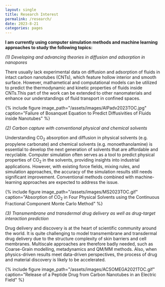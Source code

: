 ```yaml
---
layout: single
title: Research Interest
permalink: /research/
date: 2023-8-21
categories: pages
---
```

**I am currently using computer simulation methods and machine learning approaches to study the following topics:**

*(1) Developing and advancing theories in diffusion and adsorption in nanopores*

There usually lack experimental data on diffusion and adsorption of fluids in intact carbon nanotubes (CNTs), which feature hollow interior and smooth surface. However, mathametical and computational models can be utilized to predict the thermodynamic and kinetic properties of fluids inside CNTs.This part of the work can be extended to other nanomaterials and enhance our understandings of fluid transport in confined spaces.

{% include figure image_path="/assets/images/AIPadv2023TOC.jpg" caption="Failure of Bosanquet Equation to Predict Diffusivities of Fluids inside Nanotubes" %}

*(2) Carbon capture with conventional physical and chemical solvents*

Understanding CO<sub>2</sub> absorption and diffusion in physical solvents (e.g. propylene carbonate) and chemical solvents (e.g. monoethanolamine) is essential to develop the next generation of solvents that are affordable and recyclable. Computer simulation often serves as a tool to predict physical properties of CO<sub>2</sub> in the solvents, providing insights into industrial applications. However, with existing force fields, mixing rules, and simulation approaches, the accuracy of the simulation results still needs significant improvement. Conventional methods combined with machine-learning approaches are expected to address the issue.

{% include figure image_path="/assets/images/MS2023TOC.gif" caption="Absorption of CO<sub>2</sub> in Four Physical Solvents using the Continuous Fractional Component Monte Carlo Method" %}

*(3) Transmembrane and transdermal drug delivery as well as drug-target interaction prediction*

Drug delivery and discovery is at the heart of scientific community around the world. It is quite challenging to model transmembrane and transdermal drug delivery due to the structure complexity of skin barriers and cell membranes. Multiscale approaches are therefore badly needed, such as Coarse-Grain modelling, metadynamics and QM/MM methods. Also, when physics-driven results meet data-driven perspectives, the process of drug and material discovery is likely to be accelerated.

{% include figure image_path="/assets/images/ACSOMEGA2021TOC.gif" caption="Release of a Peptide Drug from Carbon Nanotubes in an Electric Field" %}
